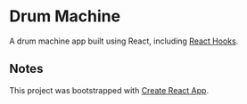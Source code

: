 # Drum Machine

A drum machine app built using React, including [React Hooks](https://reactjs.org/docs/hooks-intro.html).

## Notes

This project was bootstrapped with [Create React App](https://github.com/facebook/create-react-app).